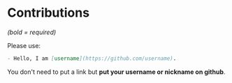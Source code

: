 # Contributions
*(bold = required)*

Please use:
```markdown
- Hello, I am [username](https://github.com/username).
```
You don't need to put a link but **put your username or nickname on github**.
